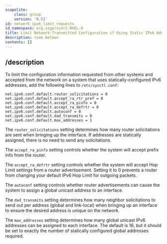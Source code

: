 ```yaml
---
scapolite:
    class: group
    version: '0.51'
id: network_ipv6_limit_requests
id_namespace: org.ssgproject.RHEL-8
title: Limit Network-Transmitted Configuration if Using Static IPv6 Addresses
description: <see below>
contents: []
---
```



## /description

To
limit the configuration information requested from other systems and
accepted from the network on a system that uses statically-configured
IPv6 addresses, add the following lines to `/etc/sysctl.conf`:

``` 
net.ipv6.conf.default.router_solicitations = 0
net.ipv6.conf.default.accept_ra_rtr_pref = 0
net.ipv6.conf.default.accept_ra_pinfo = 0
net.ipv6.conf.default.accept_ra_defrtr = 0
net.ipv6.conf.default.autoconf = 0
net.ipv6.conf.default.dad_transmits = 0
net.ipv6.conf.default.max_addresses = 1
```

The `router_solicitations` setting determines how many router
solicitations are sent when bringing up the interface. If addresses are
statically assigned, there is no need to send any solicitations.  
  
The `accept_ra_pinfo` setting controls whether the system will accept
prefix info from the router.  
  
The `accept_ra_defrtr` setting controls whether the system will accept
Hop Limit settings from a router advertisement. Setting it to 0 prevents
a router from changing your default IPv6 Hop Limit for outgoing
packets.  
  
The `autoconf` setting controls whether router advertisements can cause
the system to assign a global unicast address to an interface.  
  
The `dad_transmits` setting determines how many neighbor solicitations
to send out per address (global and link-local) when bringing up an
interface to ensure the desired address is unique on the network.  
  
The `max_addresses` setting determines how many global unicast IPv6
addresses can be assigned to each interface. The default is 16, but it
should be set to exactly the number of statically configured global
addresses required.
